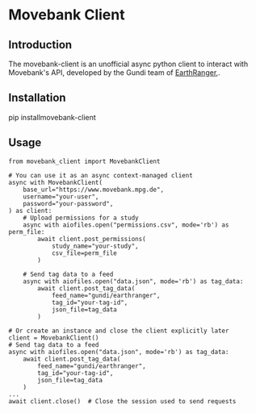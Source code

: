 # Movebank Client
## Introduction
The movebank-client is an unofficial async python client to interact with Movebank's API, developed by the Gundi team of [EarthRanger](https://www.earthranger.com/),.

## Installation
pip installmovebank-client

## Usage
```
from movebank_client import MovebankClient

# You can use it as an async context-managed client
async with MovebankClient(
    base_url="https://www.movebank.mpg.de",
    username="your-user",  
    password="your-password",
) as client:
    # Upload permissions for a study
    async with aiofiles.open("permissions.csv", mode='rb') as perm_file:
        await client.post_permissions(
            study_name="your-study",
            csv_file=perm_file
        )

    # Send tag data to a feed
    async with aiofiles.open("data.json", mode='rb') as tag_data:
        await client.post_tag_data(
            feed_name="gundi/earthranger",
            tag_id="your-tag-id",
            json_file=tag_data
        )

# Or create an instance and close the client explicitly later
client = MovebankClient()
# Send tag data to a feed
async with aiofiles.open("data.json", mode='rb') as tag_data:
    await client.post_tag_data(
        feed_name="gundi/earthranger",
        tag_id="your-tag-id",
        json_file=tag_data
    )
...
await client.close()  # Close the session used to send requests
```